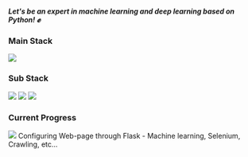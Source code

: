 
##### Let's be an expert in machine learning and deep learning based on Python! ✊

### Main Stack

<img src="https://img.shields.io/badge/Python-2366AB?style=flat-square&logo=Python&logoColor=white"/></a>

### Sub Stack

<img src="https://img.shields.io/badge/NodeJS-339933?style=flat-square&logo=Node.js&logoColor=white"/> <img src="https://img.shields.io/badge/HTML?style=plastic&logo=HTML5&logoColor=orange"/> <img src="https://img.shields.io/badge/MySQL-4479A1?style=flat-square&logo=MySQL&logoColor=white"/>

### Current Progress

<img src="https://img.shields.io/badge/Flask-0151C2?style=plastic&logo=Flask&logoColor=white&link=https://github.com/HYUNSOOLEE-6839/WEB_via_FLASK"/>
Configuring Web-page through Flask 
- Machine learning, Selenium, Crawling, etc...
